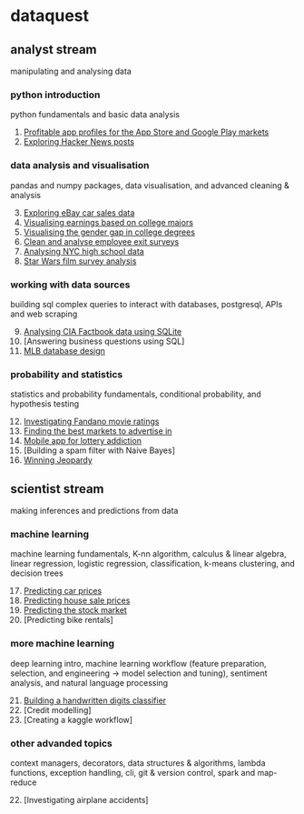# dataquest

## analyst stream

manipulating and analysing data

### python introduction

python fundamentals and basic data analysis

1. [Profitable app profiles for the App Store and Google Play markets](https://github.com/sgp941/dq/blob/master/analyst/python_intro_1/Basics.ipynb)
2. [Exploring Hacker News posts](https://github.com/sgp941/dq/blob/master/analyst/python_intro_2/Basics.ipynb)

### data analysis and visualisation

pandas and numpy packages, data visualisation, and advanced cleaning & analysis

3. [Exploring eBay car sales data](https://github.com/sgp941/dq/blob/master/analyst/pandas_fund/Basics.ipynb)
4. [Visualising earnings based on college majors](https://github.com/sgp941/dq/blob/master/analyst/data_vis_1/Basics.ipynb)
5. [Visualising the gender gap in college degrees](https://github.com/sgp941/dq/blob/master/analyst/data_vis_2/Basics.ipynb)
6. [Clean and analyse employee exit surveys](https://github.com/sgp941/dq/blob/master/analyst/data_clean_1/Basics.ipynb)
7. [Analysing NYC high school data](https://github.com/sgp941/dq/blob/master/analyst/data_clean_2/Schools.ipynb)
8. [Star Wars film survey analysis](https://github.com/sgp941/dq/blob/master/analyst/data_clean_3/Basics.ipynb)

### working with data sources

building sql complex queries to interact with databases, postgresql, APIs and web scraping

9. [Analysing CIA Factbook data using SQLite](https://github.com/sgp941/dq/blob/master/analyst/sql_1/Basics.ipynb)
10. [Answering business questions using SQL]
11. [MLB database design](https://github.com/sgp941/dq/blob/master/analyst/sql_3/Basics.ipynb)

### probability and statistics

statistics and probability fundamentals, conditional probability, and hypothesis testing

12. [Investigating Fandano movie ratings](https://github.com/sgp941/dq/blob/master/analyst/stat_1/Basics.ipynb)
13. [Finding the best markets to advertise in](https://github.com/sgp941/dq/blob/master/analyst/stat_2/Basics.ipynb)
14. [Mobile app for lottery addiction](https://github.com/sgp941/dq/blob/master/analyst/prob_1/Basics.ipynb)
15. [Building a spam filter with Naive Bayes]
16. [Winning Jeopardy](https://github.com/sgp941/dq/blob/master/analyst/hyp_test/Basics.ipynb)

## scientist stream

making inferences and predictions from data

### machine learning

machine learning fundamentals, K-nn algorithm, calculus & linear algebra, linear regression, logistic regression, classification, k-means clustering, and decision trees 

17. [Predicting car prices](https://github.com/sgp941/dq/blob/master/scientist/mach_learn_1/Basics.ipynb)
18. [Predicting house sale prices](https://github.com/sgp941/dq/blob/master/scientist/mach_learn_2/Basics.ipynb)
19. [Predicting the stock market](https://github.com/sgp941/dq/blob/master/scientist/mach_learn_3/predict.py)
20. [Predicting bike rentals]

### more machine learning

deep learning intro, machine learning workflow (feature preparation, selection, and engineering -> model selection and tuning), sentiment analysis, and natural language processing

21. [Building a handwritten digits classifier](https://github.com/sgp941/dq/blob/master/scientist/mach_learn_5/Basics.ipynb)
22. [Credit modelling]
23. [Creating a kaggle workflow]

### other advanded topics

context managers, decorators, data structures & algorithms, lambda functions, exception handling, cli, git & version control, spark and map-reduce

22. [Investigating airplane accidents]
